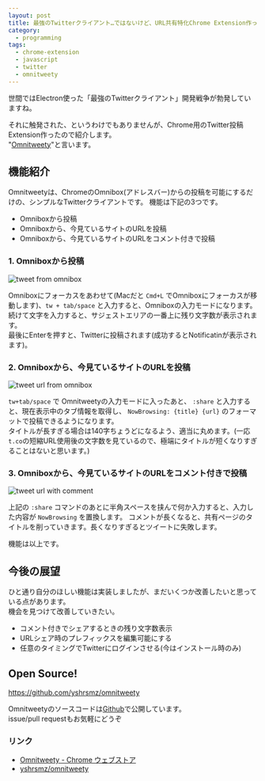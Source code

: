 ```yaml
---
layout: post
title: 最強のTwitterクライアント…ではないけど、URL共有特化Chrome Extension作った
category:
  - programming
tags:
  - chrome-extension
  - javascript
  - twitter
  - omnitweety
---
```


世間ではElectron使った「最強のTwitterクライアント」開発戦争が勃発していますね。

それに触発された、というわけでもありませんが、Chrome用のTwitter投稿Extension作ったので紹介します。  
"[Omnitweety](https://chrome.google.com/webstore/detail/omnitweety/jkghejckpigfbolkdkplfokccgpjjilb)"と言います。

## 機能紹介

Omnitweetyは、ChromeのOmnibox(アドレスバー)からの投稿を可能にするだけの、シンプルなTwitterクライアントです。
機能は下記の3つです。

- Omniboxから投稿
- Omniboxから、今見ているサイトのURLを投稿
- Omniboxから、今見ているサイトのURLをコメント付きで投稿

### 1. Omniboxから投稿

![tweet from omnibox](https://raw.githubusercontent.com/yshrsmz/omnitweety/master/store_assets/omnitweety_screenshot1.png)

Omniboxにフォーカスをあわせて(Macだと `Cmd+L` でOmniboxにフォーカスが移動します)、`tw + tab/space` と入力すると、Omniboxの入力モードになります。  
続けて文字を入力すると、サジェストエリアの一番上に残り文字数が表示されます。  
最後にEnterを押すと、Twitterに投稿されます(成功するとNotificatinが表示されます)。


### 2. Omniboxから、今見ているサイトのURLを投稿

![tweet url from omnibox](https://raw.githubusercontent.com/yshrsmz/omnitweety/master/store_assets/omnitweety_screenshot2.png)

`tw+tab/space` で Omnitweetyの入力モードに入ったあと、 `:share` と入力すると、現在表示中のタブ情報を取得し、 `NowBrowsing: {title} {url}` のフォーマットで投稿できるようになります。  
タイトルが長すぎる場合は140字ちょうどになるよう、適当に丸めます。(一応`t.co`の短縮URL使用後の文字数を見ているので、極端にタイトルが短くなりすぎることはないと思います。)

### 3. Omniboxから、今見ているサイトのURLをコメント付きで投稿

![tweet url with comment](https://raw.githubusercontent.com/yshrsmz/omnitweety/master/store_assets/omnitweety_screenshot3.png)


上記の `:share` コマンドのあとに半角スペースを挟んで何か入力すると、入力した内容が `NowBrowsing` を置換します。
コメントが長くなると、共有ページのタイトルを削っていきます。長くなりすぎるとツイートに失敗します。


機能は以上です。

## 今後の展望

ひと通り自分のほしい機能は実装しましたが、まだいくつか改善したいと思っている点があります。  
機会を見つけて改善していきたい。

- コメント付きでシェアするときの残り文字数表示
- URLシェア時のプレフィックスを編集可能にする
- 任意のタイミングでTwitterにログインさせる(今はインストール時のみ)

## Open Source!

https://github.com/yshrsmz/omnitweety  

Omnitweetyのソースコードは[Github](https://github.com/yshrsmz/omnitweety)で公開しています。  
issue/pull requestもお気軽にどうぞ


### リンク

- [Omnitweety - Chrome ウェブストア](https://chrome.google.com/webstore/detail/omnitweety/jkghejckpigfbolkdkplfokccgpjjilb)
- [yshrsmz/omnitweety](https://github.com/yshrsmz/omnitweety)
